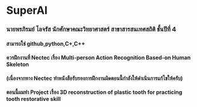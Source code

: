 # SuperAI
### นายพรภิรมย์ โลจรัส นักศักษาคณะวิทยาศาสตร์ สาขาสารสนเทศสถิติ ชั้นปีที่ 4
#### สามารถใช่ github,python,C+,C++
#### ควรฝึกงานที่ Nectec เรื่อง Multi-person Action Recognition Based-on Human Skeleton
#### (เนื่องจากทาง Nectec ทำหนังสือรับรองการฝึกงานผิดตอนนี้กำลังให้ดำเนินการแก้ไขให้ครับ)
#### ตอนนี้ผมทำ Project เรื่อง 3D reconstruction of plastic tooth for practicing tooth restorative skill